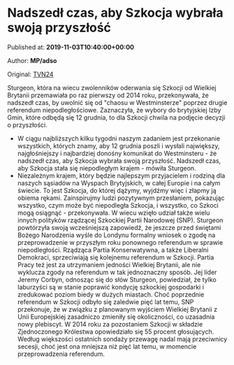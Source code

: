 
# Nadszedł czas, aby Szkocja wybrała swoją przyszłość

Published at: **2019-11-03T10:40:00+00:00**

Author: **MP/adso**

Original: [TVN24](https://www.tvn24.pl/wiadomosci-ze-swiata,2/szkocja-nicola-sturgeon-ponownie-o-referendum-niepodleglosciowym,982498.html)

Sturgeon, która na wiecu zwolenników oderwania się Szkocji od Wielkiej Brytanii przemawiała po raz pierwszy od 2014 roku, przekonywała, że nadszedł czas, by uwolnić się od "chaosu w Westminsterze" poprzez drugie referendum niepodległościowe. Zaznaczyła, że wybory do brytyjskiej Izby Gmin, które odbędą się 12 grudnia, to dla Szkocji chwila na podjęcie decyzji o przyszłości.
- W ciągu najbliższych kilku tygodni naszym zadaniem jest przekonanie wszystkich, których znamy, aby 12 grudnia poszli i wysłali największy, najgłośniejszy i najbardziej donośny komunikat do Westminsteru - że nadszedł czas, aby Szkocja wybrała swoją przyszłość. Nadszedł czas, aby Szkocja stała się niepodległym krajem - mówiła Sturgeon.
- Niezależnym krajem, który będzie najlepszym przyjacielem i rodziną dla naszych sąsiadów na Wyspach Brytyjskich, w całej Europie i na całym świecie. To jest Szkocja, do której dążymy, wyjdźmy więc i złapmy ją obiema rękami. Zainspirujmy ludzi pozytywnym przesłaniem, pokazując wszystko, czym może być niepodległa Szkocja, i wszystko, co Szkoci mogą osiągnąć - przekonywała.
W wiecu wzięło udział także wielu innych polityków rządzącej Szkockiej Partii Narodowej (SNP).
Sturgeon powtórzyła swoją wcześniejszą zapowiedź, że jeszcze przed świętami Bożego Narodzenia wyśle do Londynu formalny wniosek o zgodę na przeprowadzenie w przyszłym roku ponownego referendum w sprawie niepodległości.
Rządząca Partia Konserwatywna, a także Liberalni Demokraci, sprzeciwiają się kolejnemu referendum w Szkocji. Partia Pracy też jest za utrzymaniem jedności Wielkiej Brytanii, ale nie wyklucza zgody na referendum w tak jednoznaczny sposób. Jej lider Jeremy Corbyn, odnosząc się do słów Sturgeon, powiedział, że tylko laburzyści są w stanie poprawić kondycję szkockiej gospodarki i zredukować poziom biedy w dużych miastach.
Choć poprzednie referendum w Szkocji odbyło się zaledwie pięć lat temu, SNP przekonuje, że w związku z planowanym wyjściem Wielkiej Brytanii z Unii Europejskiej zasadniczo zmieniły się okoliczności, co uzasadnia nowy plebiscyt.
W 2014 roku za pozostaniem Szkocji w składzie Zjednoczonego Królestwa opowiedziało się 55 procent głosujących. Według większości ostatnich sondaży przewagę nadal mają przeciwnicy secesji, choć jest ona mniejsza niż pięć lat temu, w momencie przeprowadzenia referendum.
